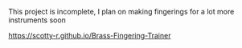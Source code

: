 This project is incomplete, I plan on making fingerings for a lot more instruments soon

https://scotty-r.github.io/Brass-Fingering-Trainer
